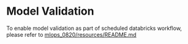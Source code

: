 # Model Validation
To enable model validation as part of scheduled databricks workflow, please refer to [mlops_0820/resources/README.md](../resources/README.md)
